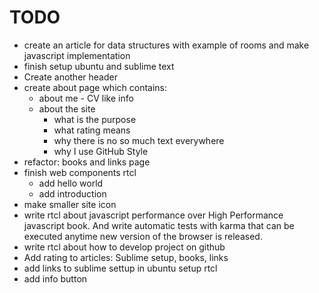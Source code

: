 # TODO

* create an article for data structures with example of rooms and make javascript implementation
* finish setup ubuntu and sublime text
* Create another header
* create about page which contains:
    - about me - CV like info
    - about the site
        * what is the purpose
        * what rating means 
        * why there is no so much text everywhere
        * why I use GitHub Style
* refactor: books and links page 
* finish web components rtcl
    - add hello world
    - add introduction
* make smaller site icon
* write rtcl about javascript performance over High Performance javascript book. And write automatic tests with karma that can be executed anytime new version of the browser is released.
* write rtcl about how to develop project on github
* Add rating to articles: Sublime setup, books, links
* add links to sublime settup in ubuntu setup rtcl
* add info button
